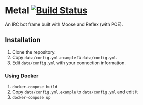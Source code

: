 # Metal [![Build Status](https://travis-ci.org/n7st/Metal.svg?branch=master)](https://travis-ci.org/n7st/Metal)

An IRC bot frame built with Moose and Reflex (with POE).

## Installation

1. Clone the repository.
2. Copy `data/config.yml.example` to `data/config.yml`.
3. Edit `data/config.yml` with your connection information.

### Using Docker

1. `docker-compose build`
2. Copy `data/config.yml.example` to `data/config.yml` and edit it
3. `docker-compose up`

